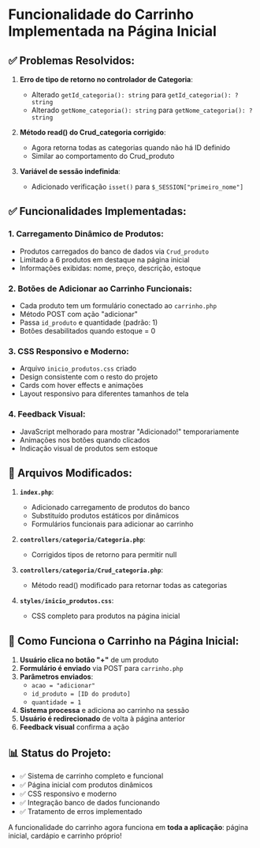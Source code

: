 # Funcionalidade do Carrinho Implementada na Página Inicial

## ✅ Problemas Resolvidos:

1. **Erro de tipo de retorno no controlador de Categoria**:
   - Alterado `getId_categoria(): string` para `getId_categoria(): ?string`
   - Alterado `getNome_categoria(): string` para `getNome_categoria(): ?string`

2. **Método read() do Crud_categoria corrigido**:
   - Agora retorna todas as categorias quando não há ID definido
   - Similar ao comportamento do Crud_produto

3. **Variável de sessão indefinida**:
   - Adicionado verificação `isset()` para `$_SESSION["primeiro_nome"]`

## ✅ Funcionalidades Implementadas:

### 1. **Carregamento Dinâmico de Produtos**:
- Produtos carregados do banco de dados via `Crud_produto`
- Limitado a 6 produtos em destaque na página inicial
- Informações exibidas: nome, preço, descrição, estoque

### 2. **Botões de Adicionar ao Carrinho Funcionais**:
- Cada produto tem um formulário conectado ao `carrinho.php`
- Método POST com ação "adicionar"
- Passa `id_produto` e quantidade (padrão: 1)
- Botões desabilitados quando estoque = 0

### 3. **CSS Responsivo e Moderno**:
- Arquivo `inicio_produtos.css` criado
- Design consistente com o resto do projeto
- Cards com hover effects e animações
- Layout responsivo para diferentes tamanhos de tela

### 4. **Feedback Visual**:
- JavaScript melhorado para mostrar "Adicionado!" temporariamente
- Animações nos botões quando clicados
- Indicação visual de produtos sem estoque

## 🔧 Arquivos Modificados:

1. **`index.php`**: 
   - Adicionado carregamento de produtos do banco
   - Substituído produtos estáticos por dinâmicos
   - Formulários funcionais para adicionar ao carrinho

2. **`controllers/categoria/Categoria.php`**:
   - Corrigidos tipos de retorno para permitir null

3. **`controllers/categoria/Crud_categoria.php`**:
   - Método read() modificado para retornar todas as categorias

4. **`styles/inicio_produtos.css`**:
   - CSS completo para produtos na página inicial

## 🛒 Como Funciona o Carrinho na Página Inicial:

1. **Usuário clica no botão "+"** de um produto
2. **Formulário é enviado** via POST para `carrinho.php`
3. **Parâmetros enviados**:
   - `acao = "adicionar"`
   - `id_produto = [ID do produto]`
   - `quantidade = 1`
4. **Sistema processa** e adiciona ao carrinho na sessão
5. **Usuário é redirecionado** de volta à página anterior
6. **Feedback visual** confirma a ação

## 📊 Status do Projeto:

- ✅ Sistema de carrinho completo e funcional
- ✅ Página inicial com produtos dinâmicos
- ✅ CSS responsivo e moderno
- ✅ Integração banco de dados funcionando
- ✅ Tratamento de erros implementado

A funcionalidade do carrinho agora funciona em **toda a aplicação**: página inicial, cardápio e carrinho próprio!
